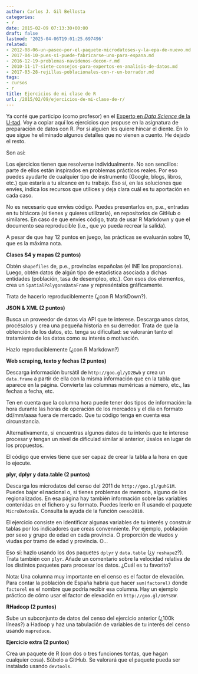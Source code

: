 ```yaml
---
author: Carlos J. Gil Bellosta
categories:
- r
date: 2015-02-09 07:13:30+00:00
draft: false
lastmod: '2025-04-06T19:01:25.697496'
related:
- 2012-08-06-un-paseo-por-el-paquete-microdatoses-y-la-epa-de-nuevo.md
- 2017-04-10-pues-si-puede-fabricarse-uno-para-espana.md
- 2016-12-19-problemas-navidenos-decon-r.md
- 2010-11-17-siete-consejos-para-expertos-en-analisis-de-datos.md
- 2017-03-28-rejillas-poblacionales-con-r-un-borrador.md
tags:
- cursos
- r
title: Ejercicios de mi clase de R
url: /2015/02/09/ejercicios-de-mi-clase-de-r/
---
```


Ya conté que participo (como profesor) en el [Experto en _Data Science_ de la U-tad](https://datanalytics.com/2014/10/09/experto-en-data-science-en-la-u-tad/). Voy a copiar aquí los ejercicios que propuse en la asignatura de preparación de datos con R. Por si alguien les quiere hincar el diente. En lo que sigue he eliminado algunos detalles que no vienen a cuento. He dejado el resto.

Son así:

Los ejercicios tienen que resolverse individualmente. No son sencillos: parte de ellos están inspirados en problemas prácticos reales. Por eso puedes ayudarte de cualquier tipo de instrumento (Google, blogs, libros, etc.) que estaría a tu alcance en tu trabajo. Eso sí, en las soluciones que envíes, indica los recursos que utilices y deja clara cuál es tu aportación en cada caso.

No es necesario que envíes código. Puedes presentarlos en, p.e., entradas en tu bitácora (si tienes y quieres utilizarla), en repositorios de GitHub o similares. En caso de que envíes código, trata de usar R Markdown y que el documento sea reproducible (i.e., que yo pueda recrear la salida).

A pesar de que hay 12 puntos en juego, las prácticas se evaluarán sobre 10, que es la máxima nota.

**Clases S4 y mapas (2 puntos)**

Obtén `shapefiles` de, p.e., provincias españolas (el INE los proporciona). Luego, obtén datos de algún tipo de estadística asociada a dichas entidades (población, tasa de desempleo, etc.). Con esos dos elementos, crea un `SpatialPolygonsDataFrame` y represéntalos gráficamente.

Trata de hacerlo reproduciblemente (¿con R MarkDown?).

**JSON & XML (2 puntos)**

Busca un proveedor de datos via API que te interese. Descarga unos datos, procésalos y crea una pequeña historia en su derredor. Trata de que la obtención de los datos, etc. tenga su dificultad: se valorarán tanto el tratamiento de los datos como su interés o motivación.

Hazlo reproduciblemente (¿con R Markdown?)

**Web scraping, texto y fechas (2 puntos)**

Descarga información bursátil de `http://goo.gl/yD2Bwb` y crea un `data.frame` a partir de ella con la misma información que en la tabla que aparece en la página. Convierte las columnas numéricas a número, etc., las fechas a fecha, etc.

Ten en cuenta que la columna hora puede tener dos tipos de información: la hora durante las horas de operación de los mercados y el día en formato dd/mm/aaaa fuera de mercado. Que tu código tenga en cuenta esa circunstancia.

Alternativamente, si encuentras algunos datos de tu interés que te interese procesar y tengan un nivel de dificulad similar al anterior, úsalos en lugar de los propuestos.

El código que envíes tiene que ser capaz de crear la tabla a la hora en que lo ejecute.

**plyr, dplyr y data.table (2 puntos)**

Descarga los microdatos del censo del 2011 de `http://goo.gl/guhG1M`. Puedes bajar el nacional o, si tienes problemas de memoria, alguno de los regionalizados. En esa página hay también información sobre las variables contenidas en el fichero y su formato. Puedes leerlo en R usando el paquete `MicroDatosEs`. Consulta la ayuda de la función `censo2010`.

El ejercicio consiste en identificar algunas variables de tu interés y construir tablas por los indicadores que creas convenniente. Por ejemplo, población por sexo y grupo de edad en cada provincia. O proporción de viudos y viudas por tramo de edad y provincia. O...

Eso sí: hazlo usando los dos paquetes `dplyr` y `data.table` (¿y `reshape2`?). Trata también con `plyr`. Añade un comentario sobre la velocidad relativa de los distintos paquetes para procesar los datos. ¿Cuál es tu favorito?

Nota: Una columna muy importante en el censo es el factor de elevación. Para contar la población de España habria que hacer `sum(factorel)` donde `factorel` es el nombre que podría recibir esa columna. Hay un ejemplo práctico de cómo usar el factor de elevación en `http://goo.gl/U6Ys8W`.

**RHadoop (2 puntos)**

Sube un subconjunto de datos del censo del ejercicio anterior (¿100k líneas?) a Hadoop y haz una tabulación de variables de tu interés del censo usando `mapreduce`.

**Ejercicio extra (2 puntos)**

Crea un paquete de R (con dos o tres funciones tontas, que hagan cualquier cosa). Súbelo a GitHub. Se valorará que el paquete pueda ser instalado usando `devtools`.